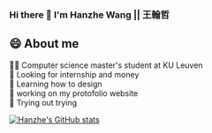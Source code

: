 ### Hi there 👋 I'm Hanzhe Wang || 王翰哲

## 😄 About me
🧑‍🎓 Computer science master's student at KU Leuven<br/>
🔭 Looking for internship and money<br/>
🌱 Learning how to design<br/>
🛑 working on my protofolio website<br/>
💭 Trying out trying<br/>

<!--Github stats from https://github.com/anuraghazra/github-readme-stats -->
[![Hanzhe's GitHub stats](https://github-readme-stats.vercel.app/api?username=Sush8sama&show_icons=true&theme=tokyonight)](https://github.com/Sush8sama/github-readme-stats)

<!--Github badges from https://github.com/Ileriayo/markdown-badges -->

